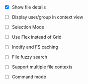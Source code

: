 - [x] Show file details
- [ ] Display user/group in context view
- [ ] Selection Mode
- [ ] Use Flex instead of Grid
- [ ] Inotify and FS caching
- [ ] File fuzzy search 
- [ ] Support multiple file contexts
- [ ] Command mode
 
